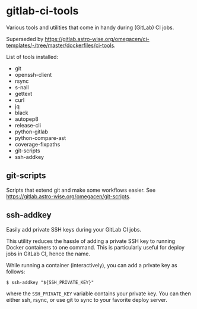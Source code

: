 # gitlab-ci-tools

Various tools and utilities that come in handy during (GitLab) CI jobs.

Superseded by https://gitlab.astro-wise.org/omegacen/ci-templates/-/tree/master/dockerfiles/ci-tools.

List of tools installed:

  * git
  * openssh-client
  * rsync
  * s-nail
  * gettext  
  * curl
  * jq
  * black
  * autopep8
  * release-cli  
  * python-gitlab
  * python-compare-ast
  * coverage-fixpaths  
  * git-scripts
  * ssh-addkey

## git-scripts

Scripts that extend git and make some workflows easier. See
https://gitlab.astro-wise.org/omegacen/git-scripts.

## ssh-addkey

Easily add private SSH keys during your GitLab CI jobs.

This utility reduces the hassle of adding a private SSH key to running
Docker containers to one command. This is particularly useful for deploy 
jobs in GitLab CI, hence the name.

While running a container (interactively), you can add a private key as follows:
```
$ ssh-addkey "${SSH_PRIVATE_KEY}"
```
where the `SSH_PRIVATE_KEY` variable contains your private key. You can then
either ssh, rsync, or use git to sync to your favorite deploy server.
